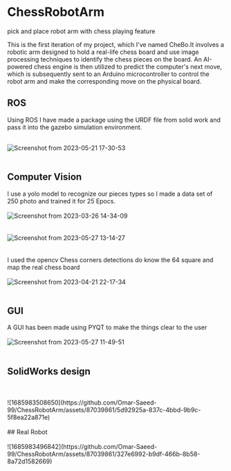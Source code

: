 # ChessRobotArm
pick and place robot arm with chess playing feature 

This is the first iteration of my project, which I've named CheBo.It involves a robotic arm designed to hold a real-life chess board and use image processing techniques to identify the chess pieces on the board.
An AI-powered chess engine is then utilized to predict the computer's next move, which is subsequently sent to an Arduino microcontroller to control the robot arm and make the corresponding move on the physical board.

## ROS
Using ROS I have made a package using the URDF file from solid work and pass
it into the gazebo simulation environment.
<br />
<br />

![Screenshot from 2023-05-21 17-30-53](https://github.com/Omar-Saeed-99/ChessRobotArm/assets/87039861/936a5353-6f1d-47e3-8ed6-2878578d6c71)
<br />
<br />

## Computer Vision
I use a yolo model to recognize our pieces types so I made a data set of 250
photo and trained it for 25 Epocs.
<br />
<br />
![Screenshot from 2023-03-26 14-34-09](https://github.com/Omar-Saeed-99/ChessRobotArm/assets/87039861/cdedebcf-f925-4985-a127-fda56657f39f)
<br />
<br />
<br />
![Screenshot from 2023-05-27 13-14-27](https://github.com/Omar-Saeed-99/ChessRobotArm/assets/87039861/87e0a7c4-454d-41a7-a3cb-46af15f79d7e)
<br />
<br />
<br />
I used the opencv Chess corners detections do know the 64 square and map the real chess board
<br />
<br />
![Screenshot from 2023-04-21 22-17-34](https://github.com/Omar-Saeed-99/ChessRobotArm/assets/87039861/9a06243c-7931-469b-b598-a8e845148cd0)
<br />
<br />

## GUI
A GUI has been made using PYQT to make the things clear to the user
<br />
<br />
![Screenshot from 2023-05-27 11-49-51](https://github.com/Omar-Saeed-99/ChessRobotArm/assets/87039861/fd14573b-823d-4326-a15a-265203bf76ff)
<br />
<br />

## SolidWorks design 
<br />
<br />
![1685983508650](https://github.com/Omar-Saeed-99/ChessRobotArm/assets/87039861/5d92925a-837c-4bbd-9b9c-5f8ea22a871e)

<br />
<br />
## Real Robot
<br />
<br />
![1685983496842](https://github.com/Omar-Saeed-99/ChessRobotArm/assets/87039861/327e6992-b9df-466b-8b58-8a72d1582669)


<br />
<br />
